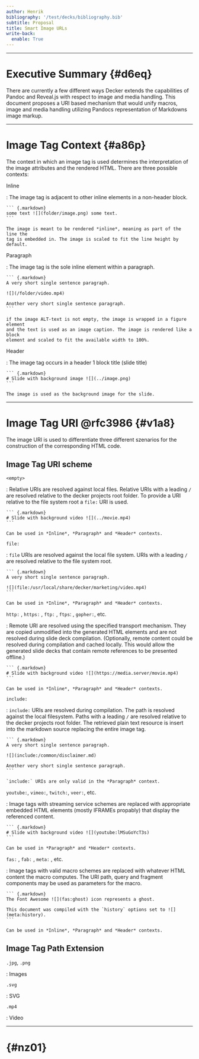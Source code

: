 ```yaml
---
author: Henrik
bibliography: '/test/decks/bibliography.bib'
subtitle: Proposal
title: Smart Image URLs
write-back:
  enable: True
---
```


--------------------------------------------------------------------------------

# Executive Summary {#d6eq}

There are currently a few different ways Decker extends the capabilities of
Pandoc and Reveal.js with respect to image and media handling. This document
proposes a URI based mechanism that would unify macros, image and media handling
utilizing Pandocs representation of Markdowns image markup.

--------------------------------------------------------------------------------

# Image Tag Context {#a86p}

The context in which an image tag is used determines the interpretation of the
image attributes and the rendered HTML. There are three possible contexts:

Inline

:   The image tag is adjacent to other inline elements in a non-header block.

    ``` {.markdown}
    some text ![](folder/image.png) some text.
    ```

    The image is meant to be rendered *inline*, meaning as part of the line the
    tag is embedded in. The image is scaled to fit the line height by default.

Paragraph

:   The image tag is the sole inline element within a paragraph.

    ``` {.markdown}
    A very short single sentence paragraph.

    ![](/folder/video.mp4)

    Another very short single sentence paragraph.
    ```

    if the image ALT-text is not empty, the image is wrapped in a figure element
    and the text is used as an image caption. The image is rendered like a block
    element and scaled to fit the available width to 100%.

Header

:   The image tag occurs in a header 1 block title (slide title)

    ``` {.markdown}
    # Slide with background image ![](../image.png)
    ```

    The image is used as the background image for the slide.

--------------------------------------------------------------------------------

# Image Tag URI @rfc3986 {#v1a8}

The image URI is used to differentiate three different szenarios for the
construction of the corresponding HTML code.

## Image Tag URI scheme

`<empty>`

:   Relative URIs are resolved against local files. Relative URIs with a leading
    `/` are resolved relative to the decker projects root folder. To provide a
    URI relative to the file system root a `file:` URI is used.

    ``` {.markdown}
    # Slide with background video ![](../movie.mp4)
    ```

    Can be used in *Inline*, *Paragraph* and *Header* contexts.

`file:`

:   `file` URIs are resolved against the local file system. URIs with a leading
    `/` are resolved relative to the file system root.

    ``` {.markdown}
    A very short single sentence paragraph.

    ![](file:/usr/local/share/decker/marketing/video.mp4)
    ```

    Can be used in *Inline*, *Paragraph* and *Header* contexts.

`http:` , `https:` , `ftp:` , `ftps`: , `gopher:`, etc.

:   Remote URI are resolved using the specified transport mechanism. They are
    copied unmodified into the generated HTML elements and are not resolved
    during slide deck compilation. (Optionally, remote content could be resolved
    during compilation and cached locally. This would allow the generated slide
    decks that contain remote references to be presented offline.)

    ``` {.markdown}
    # Slide with background video ![](https://media.server/movie.mp4)
    ```

    Can be used in *Inline*, *Paragraph* and *Header* contexts.

`include:`

:   `include:` URIs are resolved during compilation. The path is resolved
    against the local filesystem. Paths with a leading `/` are resolved relative
    to the decker projects root folder. The retrieved plain text resource is
    insert into the markdown source replacing the entire image tag.

    ``` {.markdown}
    A very short single sentence paragraph.

    ![](include:/common/disclaimer.md)

    Another very short single sentence paragraph.
    ```

    `include:` URIs are only valid in the *Paragraph* context.

`youtube:`, `vimeo:`, `twitch:`, `veer:`, etc.

:   Image tags with streaming service schemes are replaced with appropriate
    embedded HTML elements (mostly IFRAMEs propably) that display the referenced
    content.

    ``` {.markdown}
    # Slide with background video ![](youtube:lMSuGoYcT3s)
    ```

    Can be used in *Paragraph* and *Header* contexts.

`fas:` , `fab:` , `meta:` , etc.

:   Image tags with valid macro schemes are replaced with whatever HTML content
    the macro computes. The URI path, query and fragment components may be used
    as parameters for the macro.

    ``` {.markdown}
    The Font Awesome ![](fas:ghost) icon represents a ghost.

    This document was compiled with the `history` options set to ![](meta:history).
    ```

    Can be used in *Inline*, *Paragraph* and *Header* contexts.

## Image Tag Path Extension

`.jpg`, `.png`

:   Images

`.svg`

:   SVG

`.mp4`

:   Video

--------------------------------------------------------------------------------

#  {#nz01}
